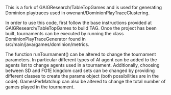 This is a fork of GAIGResearch/TableTopGames and is used for generating Dominion playtraces used in owenant/DominionPlayTraceClustering. 

In order to use this code, first follow the base instructions provided at GAIGResearch/TableTopGames to build TAG. Once the project has been built, tournaments can be executed by running the class DominionPlayTraceGenerator found in src/main/java/games/dominion/metrics.

The function runTournament() can be altered to change the tournament parameters. In particular different types of AI agent can be added to the agents list to change agents used in a tournament. Additionally, choosing between SD and FG1E kingdom card sets can be changed by providing different classes to create the params object (both possibilities are in the code). GamesPerMatchup can also be altered to change the total number of games played in the tournament.

